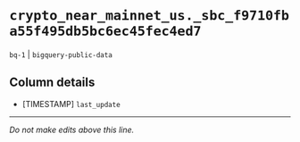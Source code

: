 # `crypto_near_mainnet_us._sbc_f9710fba55f495db5bc6ec45fec4ed7`
`bq-1` | `bigquery-public-data`

## Column details
* [TIMESTAMP] `last_update`

-------------------------------------------------------------------------------
*Do not make edits above this line.*
